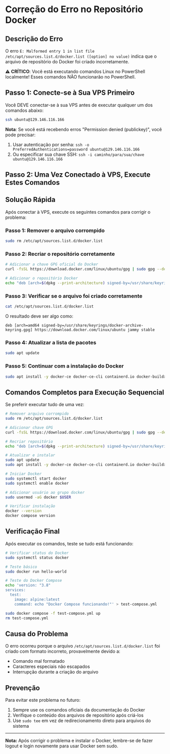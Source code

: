 # Correção do Erro no Repositório Docker

## Descrição do Erro

O erro `E: Malformed entry 1 in list file /etc/apt/sources.list.d/docker.list ([option] no value)` indica que o arquivo de repositório do Docker foi criado incorretamente.

⚠️ **CRÍTICO**: Você está executando comandos Linux no PowerShell localmente! Esses comandos NÃO funcionarão no PowerShell.

## Passo 1: Conecte-se à Sua VPS Primeiro

Você DEVE conectar-se à sua VPS antes de executar qualquer um dos comandos abaixo:

```bash
ssh ubuntu@129.146.116.166
```

**Nota**: Se você está recebendo erros "Permission denied (publickey)", você pode precisar:
1. Usar autenticação por senha: `ssh -o PreferredAuthentications=password ubuntu@129.146.116.166`
2. Ou especificar sua chave SSH: `ssh -i caminho/para/sua/chave ubuntu@129.146.116.166`

## Passo 2: Uma Vez Conectado à VPS, Execute Estes Comandos

## Solução Rápida

Após conectar à VPS, execute os seguintes comandos para corrigir o problema:

### Passo 1: Remover o arquivo corrompido
```bash
sudo rm /etc/apt/sources.list.d/docker.list
```

### Passo 2: Recriar o repositório corretamente
```bash
# Adicionar a chave GPG oficial do Docker
curl -fsSL https://download.docker.com/linux/ubuntu/gpg | sudo gpg --dearmor -o /usr/share/keyrings/docker-archive-keyring.gpg

# Adicionar o repositório Docker
echo "deb [arch=$(dpkg --print-architecture) signed-by=/usr/share/keyrings/docker-archive-keyring.gpg] https://download.docker.com/linux/ubuntu $(lsb_release -cs) stable" | sudo tee /etc/apt/sources.list.d/docker.list > /dev/null
```

### Passo 3: Verificar se o arquivo foi criado corretamente
```bash
cat /etc/apt/sources.list.d/docker.list
```

O resultado deve ser algo como:
```
deb [arch=amd64 signed-by=/usr/share/keyrings/docker-archive-keyring.gpg] https://download.docker.com/linux/ubuntu jammy stable
```

### Passo 4: Atualizar a lista de pacotes
```bash
sudo apt update
```

### Passo 5: Continuar com a instalação do Docker
```bash
sudo apt install -y docker-ce docker-ce-cli containerd.io docker-buildx-plugin docker-compose-plugin
```

## Comandos Completos para Execução Sequencial

Se preferir executar tudo de uma vez:

```bash
# Remover arquivo corrompido
sudo rm /etc/apt/sources.list.d/docker.list

# Adicionar chave GPG
curl -fsSL https://download.docker.com/linux/ubuntu/gpg | sudo gpg --dearmor -o /usr/share/keyrings/docker-archive-keyring.gpg

# Recriar repositório
echo "deb [arch=$(dpkg --print-architecture) signed-by=/usr/share/keyrings/docker-archive-keyring.gpg] https://download.docker.com/linux/ubuntu $(lsb_release -cs) stable" | sudo tee /etc/apt/sources.list.d/docker.list > /dev/null

# Atualizar e instalar
sudo apt update
sudo apt install -y docker-ce docker-ce-cli containerd.io docker-buildx-plugin docker-compose-plugin

# Iniciar Docker
sudo systemctl start docker
sudo systemctl enable docker

# Adicionar usuário ao grupo docker
sudo usermod -aG docker $USER

# Verificar instalação
docker --version
docker compose version
```

## Verificação Final

Após executar os comandos, teste se tudo está funcionando:

```bash
# Verificar status do Docker
sudo systemctl status docker

# Teste básico
sudo docker run hello-world

# Teste do Docker Compose
echo 'version: "3.8"
services:
  test:
    image: alpine:latest
    command: echo "Docker Compose funcionando!"' > test-compose.yml

sudo docker compose -f test-compose.yml up
rm test-compose.yml
```

## Causa do Problema

O erro ocorreu porque o arquivo `/etc/apt/sources.list.d/docker.list` foi criado com formato incorreto, provavelmente devido a:
- Comando mal formatado
- Caracteres especiais não escapados
- Interrupção durante a criação do arquivo

## Prevenção

Para evitar este problema no futuro:
1. Sempre use os comandos oficiais da documentação do Docker
2. Verifique o conteúdo dos arquivos de repositório após criá-los
3. Use `sudo tee` em vez de redirecionamento direto para arquivos do sistema

---

**Nota:** Após corrigir o problema e instalar o Docker, lembre-se de fazer logout e login novamente para usar Docker sem sudo.